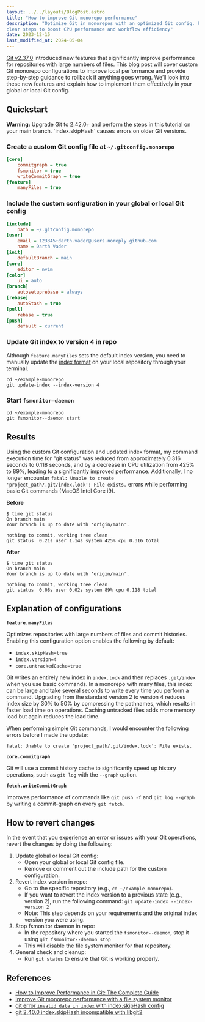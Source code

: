 ```yaml
---
layout: ../../layouts/BlogPost.astro
title: "How to improve Git monorepo performance"
description: "Optimize Git in monorepos with an optimized Git config. Follow
clear steps to boost CPU performance and workflow efficiency"
date: 2023-12-15
last_modified_at: 2024-05-04
---
```

[Git v2.37.0](https://github.blog/2022-06-27-highlights-from-git-2-37/)
introduced new features that significantly improve performance for repositories
with large numbers of files. This blog post will cover custom Git monorepo
configurations to improve local performance and provide step-by-step guidance
to rollback if anything goes wrong. We’ll look into these new features and
explain how to implement them effectively in your global or local Git config.

## Quickstart

<div class="callout warning-callout">
  <p>
    <strong>Warning:</strong> Upgrade Git to 2.42.0+ and perform the steps in
    this tutorial on your main branch. `index.skipHash` causes errors on older
    Git versions.
  </p>
</div>

### Create a custom Git config file at `~/.gitconfig.monorepo`

```ini
[core]
    commitgraph = true
    fsmonitor = true
    writeCommitGraph = true
[feature]
    manyFiles = true
```

### Include the custom configuration in your global or local Git config

```ini
[include]
    path = ~/.gitconfig.monorepo
[user]
    email = 123345+darth.vader@users.noreply.github.com
    name = Darth Vader
[init]
    defaultBranch = main
[core]
    editor = nvim
[color]
    ui = auto
[branch]
    autosetuprebase = always
[rebase]
    autoStash = true
[pull]
    rebase = true
[push]
    default = current
```

### Update Git index to version 4 in repo

Although `feature.manyFiles` sets the default index version, you need to
manually update the [index format](https://git-scm.com/docs/index-format) on
your local repository through your terminal.

```console
cd ~/example-monorepo
git update-index --index-version 4
```

### Start `fsmonitor—daemon`

```console
cd ~/example-monorepo
git fsmonitor--daemon start
```

## Results

Using the custom Git configuration and updated index format, my command
execution time for "git status" was reduced from approximately 0.316 seconds to
0.118 seconds, and by a decrease in CPU utilization from 425% to 89%,
leading to a significantly improved performance. Additionally, I no longer
encounter `fatal: Unable to create 'project_path/.git/index.lock': File
exists.` errors while performing basic Git commands (MacOS Intel Core i9).

**Before**

```console
$ time git status
On branch main
Your branch is up to date with 'origin/main'.

nothing to commit, working tree clean
git status  0.21s user 1.14s system 425% cpu 0.316 total
```

**After**

```console
$ time git status
On branch main
Your branch is up to date with 'origin/main'.

nothing to commit, working tree clean
git status  0.08s user 0.02s system 89% cpu 0.118 total
```

## Explanation of configurations

**`feature.manyFiles`**

Optimizes repositories with large numbers of files and commit histories.
Enabling this configuration option enables the following by default:

* `index.skipHash=true`
* `index.version=4`
* `core.untrackedCache=true`

Git writes an entirely new index in `index.lock` and then replaces `.git/index`
when you use basic commands. In a monorepo with many files, this index can be
large and take several seconds to write every time you perform a command.
Upgrading from the standard version 2 to version 4 reduces index size by 30% to
50% by compressing the pathnames, which results in faster load time on
operations. Caching untracked files adds more memory load but again reduces the
load time.

When performing simple Git commands, I would encounter the following errors
before I made the update:

```console
fatal: Unable to create 'project_path/.git/index.lock': File exists.
```

**`core.commitgraph`**

Git will use a commit history cache to significantly speed up history
operations, such as `git log` with the `--graph` option.

**`fetch.writeCommitGraph`**

Improves performance of commands like `git push -f` and `git log --graph` by
writing a commit-graph on every `git fetch`.

## How to revert changes

In the event that you experience an error or issues with your Git operations,
revert the changes by doing the following:

1. Update global or local Git config:
    * Open your global or local Git config file.
    * Remove or comment out the include path for the custom configuration.
2. Revert index version in repo:
    * Go to the specific repository (e.g., `cd ~/example-monorepo`).
    * If you want to revert the index version to a previous state (e.g.,
       version 2), run the following command: `git update-index --index-version
       2`
    * Note: This step depends on your requirements and the original index
       version you were using.
3. Stop fsmonitor daemon in repo:
    * In the repository where you started the `fsmonitor--daemon`, stop it
       using `git fsmonitor--daemon stop`
    * This will disable the file system monitor for that repository.
4. General check and cleanup:
    * Run `git status` to ensure that Git is working properly.

## References

* [How to Improve Performance in Git: The Complete
  Guide](https://www.git-tower.com/blog/git-performance/)
* [Improve Git monorepo performance with a file system
  monitor](https://github.blog/2022-06-29-improve-git-monorepo-performance-with-a-file-system-monitor/)
* [git error `invalid data in index` with index.skipHash
  config](https://github.com/rust-lang/cargo/issues/11857)
* [git 2.40.0 index.skipHash incompatible with
  libgit2](https://github.com/libgit2/libgit2/issues/6531)

